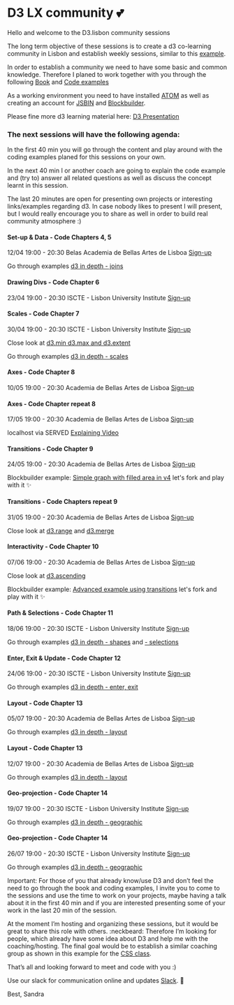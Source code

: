 # D3 LX community :two_hearts:

Hello and welcome to the D3.lisbon community sessions

The long term objective of these sessions is to create a d3 co-learning community in Lisbon and establish weekly sessions, similar to this [example](https://www.meetup.com/de-DE/opentechschool-berlin/events/259259284/).

In order to establish a community we need to have some basic and common knowledge.
Therefore I planed to work together with you through the following [Book](https://alignedleft.com/tutorials/d3) and
[Code examples](https://github.com/alignedleft/d3-book/releases)

As a working environment you need to have installed [ATOM](https://atom.io/) as well as creating an account for [JSBIN](https://jsbin.com/?html,output) and [Blockbuilder](https://blockbuilder.org/).

Please fine more d3 learning material here: [D3 Presentation](https://slides.com/sandravizmad/d3js)

### The next sessions will have the following agenda:

In the first 40 min you will go through the content and play around with the coding examples planed for this sessions on your own.

In the next 40 min I or another coach are going to explain the code example and (try to) answer all related questions as well as discuss the concept learnt in this session.

The last 20 minutes are open for presenting own projects or interesting links/examples regarding d3. In case nobody likes to present I will present, but I would really encourage you to share as well in order to build real community atmosphere :)

#### Set-up & Data - Code Chapters 4, 5
12/04 19:00 - 20:30 Belas Academia de Bellas Artes de Lisboa
[Sign-up](https://www.meetup.com/de-DE/Data-Visualization-Lisboa/events/260370628/)

Go through examples [d3 in depth - joins](https://www.d3indepth.com/datajoins/)

#### Drawing Divs - Code Chapter 6
23/04 19:00 - 20:30 ISCTE - Lisbon University Institute
[Sign-up](https://www.meetup.com/de-DE/Data-Visualization-Lisboa/events/260698294/)

#### Scales - Code Chapter 7
30/04 19:00 - 20:30 ISCTE - Lisbon University Institute
[Sign-up](https://www.meetup.com/de-DE/Data-Visualization-Lisboa/events/260850766/)

Close look at [d3.min d3.max and d3.extent](https://observablehq.com/@d3/d3-min-d3-max-d3-extent?collection=@d3/d3-array)

Go through examples [d3 in depth - scales](https://www.d3indepth.com/scales/)

#### Axes - Code Chapter 8
10/05 19:00 - 20:30 Academia de Bellas Artes de Lisboa
[Sign-up](https://www.meetup.com/de-DE/Data-Visualization-Lisboa/events/pjtmwqyzhbnb/)

#### Axes - Code Chapter repeat 8
17/05 19:00 - 20:30 Academia de Bellas Artes de Lisboa
[Sign-up](https://www.meetup.com/de-DE/Data-Visualization-Lisboa/events/pjtmwqyzhbwb/)

localhost via SERVED [Explaining Video](https://www.youtube.com/watch?v=HJuXyyFne-8)

#### Transitions - Code Chapter 9
24/05 19:00 - 20:30 Academia de Bellas Artes de Lisboa
[Sign-up](https://www.meetup.com/de-DE/Data-Visualization-Lisboa/events/pjtmwqyzhbgc/)

Blockbuilder example: [Simple graph with filled area in v4](https://bl.ocks.org/sandravizmad/7190e8d6236f1cc34afb886ce105bec5) let's fork and play with it :sparkles:

#### Transitions - Code Chapters repeat 9
31/05 19:00 - 20:30 Academia de Bellas Artes de Lisboa
[Sign-up](https://www.meetup.com/de-DE/Data-Visualization-Lisboa/events/pjtmwqyzhbpc/)

Close look at [d3.range](https://observablehq.com/@d3/d3-range)
and [d3.merge](https://observablehq.com/@d3/d3-merge?collection=@d3/d3-array)

#### Interactivity - Code Chapter 10
07/06 19:00 - 20:30 Academia de Bellas Artes de Lisboa
[Sign-up](https://www.meetup.com/de-DE/Data-Visualization-Lisboa/events/260850880/)

Close look at [d3.ascending](https://observablehq.com/@d3/d3-ascending?collection=@d3/d3-array)

Blockbuilder example: [Advanced example using transitions](http://bl.ocks.org/sandravizmad/e17712597b3d487516128dd7681cc58b) let's fork and play with it :sparkles:

#### Path & Selections - Code Chapter 11
18/06 19:00 - 20:30 ISCTE - Lisbon University Institute
[Sign-up](https://www.meetup.com/de-DE/Data-Visualization-Lisboa/events/260850888/)

Go through examples [d3 in depth - shapes](https://www.d3indepth.com/shapes/) and [- selections](https://www.d3indepth.com/selections/)

#### Enter, Exit & Update - Code Chapter 12
24/06 19:00 - 20:30 ISCTE - Lisbon University Institute
[Sign-up](https://www.meetup.com/de-DE/Data-Visualization-Lisboa/events/260850897/)

Go through examples [d3 in depth - enter, exit](https://www.d3indepth.com/enterexit/)

#### Layout - Code Chapter 13
05/07 19:00 - 20:30 Academia de Bellas Artes de Lisboa
[Sign-up](https://www.meetup.com/de-DE/Data-Visualization-Lisboa/events/262710906/)

Go through examples [d3 in depth - layout](https://www.d3indepth.com/layouts/)

#### Layout - Code Chapter 13
12/07 19:00 - 20:30 Academia de Bellas Artes de Lisboa
[Sign-up](https://www.meetup.com/de-DE/Data-Visualization-Lisboa/events/262710856/)

Go through examples [d3 in depth - layout](https://www.d3indepth.com/layouts/)

#### Geo-projection - Code Chapter 14
19/07 19:00 - 20:30 ISCTE - Lisbon University Institute
[Sign-up]()

Go through examples [d3 in depth - geographic](https://www.d3indepth.com/geographic/)

#### Geo-projection - Code Chapter 14
26/07 19:00 - 20:30 ISCTE - Lisbon University Institute
[Sign-up]()

Go through examples [d3 in depth - geographic](https://www.d3indepth.com/geographic/)


Important: For those of you that already know/use D3 and don’t feel the need to go through the book and coding examples, I invite you to come to the sessions and use the time to work on your projects, maybe having a talk about it in the first 40 min and if you are interested presenting some of your work in the last 20 min of the session.

At the moment I’m hosting and organizing these sessions, but it would be great to share this role with others. :neckbeard: Therefore I’m looking for people, which already have some idea about D3 and help me with the coaching/hosting. The final goal would be to establish a similar coaching group as shown in this example for the [CSS class](https://cssclass.es/coaches/).

That’s all and looking forward to meet and code with you :)

Use our slack for communication online and updates
[Slack](https://join.slack.com/t/d3lxcommunity/shared_invite/enQtNjM4OTQwNzA2ODg0LWYzYzU5YWViMDFmZDk0ZWRlZTFjZjg1OGU1MDExNWIwZWEzNzZhZTFmYWZiMmVjMjkyNzlhMGM3MzMxMWQ1ZTI). :wave:


Best,
Sandra
